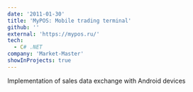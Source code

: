 ```yaml
---
date: '2011-01-30'
title: 'MyPOS: Mobile trading terminal'
github: ''
external: 'https://mypos.ru/'
tech:
  - C# .NET
company: 'Market-Master'
showInProjects: true
---
```


Implementation of sales data exchange with Android devices
